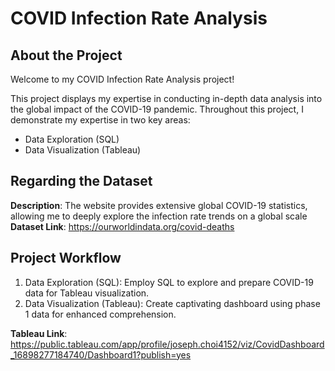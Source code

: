 # COVID Infection Rate Analysis

## About the Project
Welcome to my COVID Infection Rate Analysis project!

This project displays my expertise in conducting in-depth data analysis into the global impact of the COVID-19 pandemic. Throughout this project, I demonstrate my expertise in two key areas:

- Data Exploration (SQL)
- Data Visualization (Tableau)

## Regarding the Dataset
**Description**: The website provides extensive global COVID-19 statistics, allowing me to deeply explore the infection rate trends on a global scale  <br>
**Dataset Link**: https://ourworldindata.org/covid-deaths

## Project Workflow
1. Data Exploration (SQL): Employ SQL to explore and prepare COVID-19 data for Tableau visualization.
2. Data Visualization (Tableau): Create captivating dashboard using phase 1 data for enhanced comprehension.

**Tableau Link**: https://public.tableau.com/app/profile/joseph.choi4152/viz/CovidDashboard_16898277184740/Dashboard1?publish=yes
